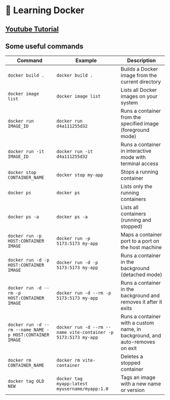 # 🚢 Learning Docker
## [Youtube Tutorial](https://www.youtube.com/watch?v=OhnTMWmfTBE)

## Some useful commands

| Command | Example | Description |
|---------|---------|-------------|
| `docker build .` | `docker build .` | Builds a Docker image from the current directory |
| `docker image list` | `docker image list` | Lists all Docker images on your system |
| `docker run IMAGE_ID` | `docker run d4a111255d32` | Runs a container from the specified image (foreground mode) |
| `docker run -it IMAGE_ID` | `docker run -it d4a111255d32` | Runs a container in interactive mode with terminal access |
| `docker stop CONTAINER_NAME` | `docker stop my-app` | Stops a running container |
| `docker ps` | `docker ps` | Lists only the running containers |
| `docker ps -a` | `docker ps -a` | Lists all containers (running and stopped) |
| `docker run -p HOST:CONTAINER IMAGE` | `docker run -p 5173:5173 my-app` | Maps a container port to a port on the host machine |
| `docker run -d -p HOST:CONTAINER IMAGE` | `docker run -d -p 5173:5173 my-app` | Runs a container in the background (detached mode) |
| `docker run -d --rm -p HOST:CONTAINER IMAGE` | `docker run -d --rm -p 5173:5173 my-app` | Runs a container in the background and removes it after it exits |
| `docker run -d --rm --name NAME -p HOST:CONTAINER IMAGE` | `docker run -d --rm --name vite-container -p 5173:5173 my-app` | Runs a container with a custom name, in background, and auto-removes on exit |
| `docker rm CONTAINER_NAME` | `docker rm vite-container` | Deletes a stopped container |
| `docker tag OLD NEW` | `docker tag myapp:latest myusername/myapp:1.0` | Tags an image with a new name or version |
